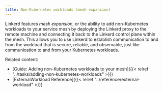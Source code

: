 ```yaml
---
title: Non-Kubernetes workloads (mesh expansion)
---
```


Linkerd features *mesh expansion*, or the ability to add non-Kubernetes
workloads to your service mesh by deploying the Linkerd proxy to the remote
machine and connecting it back to the Linkerd control plane within the mesh.
This allows you to use Linkerd to establish communication to and from the
workload that is secure, reliable, and observable, just like communication to
and from your Kubernetes workloads.


Related content:
* [Guide: Adding non-Kubernetes workloads to your mesh]({{< relref
  "../tasks/adding-non-kubernetes-workloads" >}})
* [ExternalWorkload Reference]({{< relref "../reference/external-workload" >}})

